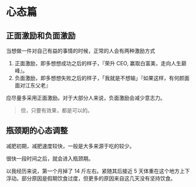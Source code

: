 # 心态篇

## 正面激励和负面激励

当想做一件对自己有益的事情的时候，正常的人会有两种激励方式

1. 正面激励，即多想想成功之后的样子，『荣升 CEO, 赢取白富美，走向人生巅峰』。
2. 负面激励，即多想想失败之后的样子，「我就是不想输」『如果这样，有何颜面面对江东父老』

应尽量多采用正面激励。对于大部分人来说，负面激励会减少意志力。

> 但，只要有效果，都是可以的。

## 瓶颈期的心态调整

减肥初期，减肥速度较快，一般是大多来源于吃的较少。

很快一段时间之后，就会进入瓶颈期。

以我经历来说，第一个月掉了 14 斤左右。紧随其后接近 5 天体重在这个地方上下浮动。部分原因是假期饮食过度，但更多的原因来自这几天没有坚持饮食。
